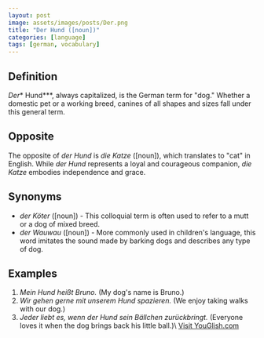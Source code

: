 ```yaml
---
layout: post
image: assets/images/posts/Der.png
title: "Der Hund ([noun])"
categories: [language]
tags: [german, vocabulary]
---
```


## Definition
*Der** Hund***, always capitalized, is the German term for "dog." Whether a domestic pet or a working breed, canines of all shapes and sizes fall under this general term. 

## Opposite
The opposite of *der Hund* is *die Katze* ([noun]), which translates to "cat" in English. While *der Hund* represents a loyal and courageous companion, *die Katze* embodies independence and grace.

## Synonyms
* *der Köter* ([noun]) - This colloquial term is often used to refer to a mutt or a dog of mixed breed.
* *der Wauwau* ([noun]) - More commonly used in children's language, this word imitates the sound made by barking dogs and describes any type of dog.

## Examples
1. *Mein Hund heißt Bruno.* (My dog's name is Bruno.)
2. *Wir gehen gerne mit unserem Hund spazieren.* (We enjoy taking walks with our dog.)
3. *Jeder liebt es, wenn der Hund sein Bällchen zurückbringt.* (Everyone loves it when the dog brings back his little ball.)\ <a id="yg-widget-0" class="youglish-widget" data-query="Der" data-lang="german" data-components="8412" data-auto-start="0" data-bkg-color="theme_light" data-title="How%20to%20pronounce%20Der%20in%20German"  rel="nofollow" href="https://youglish.com">Visit YouGlish.com</a><script async src="https://youglish.com/public/emb/widget.js" charset="utf-8"></script>